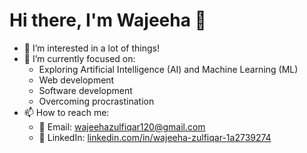 # Hi there, I'm Wajeeha 👋

- 👀 I’m interested in a lot of things!
- 🌱 I’m currently focused on:
  - Exploring Artificial Intelligence (AI) and Machine Learning (ML)
  - Web development
  - Software development
  - Overcoming procrastination
- 📫 How to reach me:
  - 📧 Email: wajeehazulfiqar120@gmail.com  
  - 💼 LinkedIn: [linkedin.com/in/wajeeha-zulfiqar-1a2739274](https://www.linkedin.com/in/wajeeha-zulfiqar-1a2739274)

